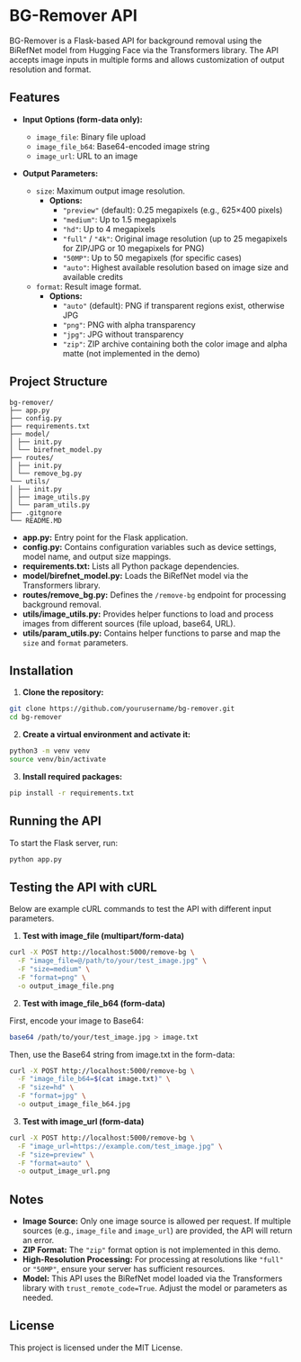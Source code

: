 # BG-Remover API

BG-Remover is a Flask-based API for background removal using the BiRefNet model from Hugging Face via the Transformers library. The API accepts image inputs in multiple forms and allows customization of output resolution and format.

## Features

- **Input Options (form-data only):**
  - `image_file`: Binary file upload
  - `image_file_b64`: Base64-encoded image string
  - `image_url`: URL to an image

- **Output Parameters:**
  - `size`: Maximum output image resolution.
    - **Options:**
      - `"preview"` (default): 0.25 megapixels (e.g., 625×400 pixels)
      - `"medium"`: Up to 1.5 megapixels
      - `"hd"`: Up to 4 megapixels
      - `"full"` / `"4k"`: Original image resolution (up to 25 megapixels for ZIP/JPG or 10 megapixels for PNG)
      - `"50MP"`: Up to 50 megapixels (for specific cases)
      - `"auto"`: Highest available resolution based on image size and available credits
  - `format`: Result image format.
    - **Options:**
      - `"auto"` (default): PNG if transparent regions exist, otherwise JPG
      - `"png"`: PNG with alpha transparency
      - `"jpg"`: JPG without transparency
      - `"zip"`: ZIP archive containing both the color image and alpha matte (not implemented in the demo)

## Project Structure

```commandline
bg-remover/
├── app.py
├── config.py
├── requirements.txt
├── model/
│ ├── init.py
│ └── birefnet_model.py
├── routes/
│ ├── init.py
│ └── remove_bg.py
└── utils/
│ ├── init.py
│ ├── image_utils.py
│ └── param_utils.py
├── .gitgnore
└── README.MD
```

- **app.py:** Entry point for the Flask application.
- **config.py:** Contains configuration variables such as device settings, model name, and output size mappings.
- **requirements.txt:** Lists all Python package dependencies.
- **model/birefnet_model.py:** Loads the BiRefNet model via the Transformers library.
- **routes/remove_bg.py:** Defines the `/remove-bg` endpoint for processing background removal.
- **utils/image_utils.py:** Provides helper functions to load and process images from different sources (file upload, base64, URL).
- **utils/param_utils.py:** Contains helper functions to parse and map the `size` and `format` parameters.

## Installation

1. **Clone the repository:**

```bash
git clone https://github.com/yourusername/bg-remover.git
cd bg-remover
```

2. **Create a virtual environment and activate it:**

```bash
python3 -m venv venv
source venv/bin/activate
```

3. **Install required packages:**
```bash
pip install -r requirements.txt
```

## Running the API

To start the Flask server, run:
```bash
python app.py
```

## Testing the API with cURL
Below are example cURL commands to test the API with different input parameters.

1. **Test with image_file (multipart/form-data)**

```bash
curl -X POST http://localhost:5000/remove-bg \
  -F "image_file=@/path/to/your/test_image.jpg" \
  -F "size=medium" \
  -F "format=png" \
  -o output_image_file.png
```

2. **Test with image_file_b64 (form-data)**

First, encode your image to Base64:
```bash
base64 /path/to/your/test_image.jpg > image.txt
```
Then, use the Base64 string from image.txt in the form-data:
```bash
curl -X POST http://localhost:5000/remove-bg \
  -F "image_file_b64=$(cat image.txt)" \
  -F "size=hd" \
  -F "format=jpg" \
  -o output_image_file_b64.jpg
```

3. **Test with image_url (form-data)**
```bash
curl -X POST http://localhost:5000/remove-bg \
  -F "image_url=https://example.com/test_image.jpg" \
  -F "size=preview" \
  -F "format=auto" \
  -o output_image_url.png
```

## Notes

- **Image Source:** Only one image source is allowed per request. If multiple sources (e.g., `image_file` and `image_url`) are provided, the API will return an error.
- **ZIP Format:** The `"zip"` format option is not implemented in this demo.
- **High-Resolution Processing:** For processing at resolutions like `"full"` or `"50MP"`, ensure your server has sufficient resources.
- **Model:** This API uses the BiRefNet model loaded via the Transformers library with `trust_remote_code=True`. Adjust the model or parameters as needed.

## License

This project is licensed under the MIT License.